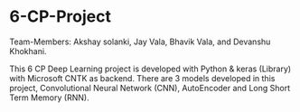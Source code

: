 # 6-CP-Project
Team-Members: Akshay solanki, Jay Vala, Bhavik Vala, and Devanshu Khokhani.

This 6 CP Deep Learning project is developed with Python & keras (Library) with Microsoft CNTK as backend. 
There are 3 models developed in this project, Convolutional Neural Network (CNN), AutoEncoder and Long Short Term Memory (RNN).
